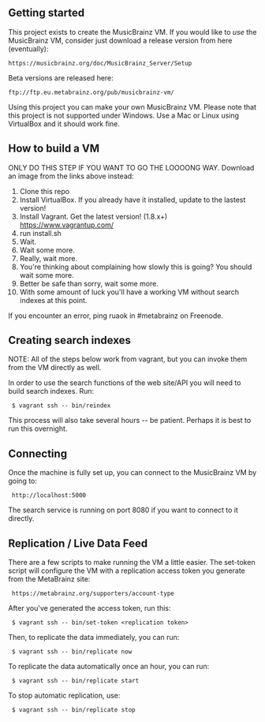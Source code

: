 ## Getting started

This project exists to create the MusicBrainz VM. If you would like to *use* the MusicBrainz VM,
consider just download a release version from here (eventually):

    https://musicbrainz.org/doc/MusicBrainz_Server/Setup

Beta versions are released here:

    ftp://ftp.eu.metabrainz.org/pub/musicbrainz-vm/

Using this project you can make your own MusicBrainz VM. Please note that this project is not supported
under Windows. Use a Mac or Linux using VirtualBox and it should work fine.


## How to build a VM

ONLY DO THIS STEP IF YOU WANT TO GO THE LOOOONG WAY. Download an image from the links above instead:

1. Clone this repo
2. Install VirtualBox. If you already have it installed, update to the lastest version!
3. Install Vagrant. Get the latest version! (1.8.x+) https://www.vagrantup.com/
4. run install.sh
5. Wait.
6. Wait some more.
7. Really, wait more.
8. You're thinking about complaining how slowly this is going? You should wait some more.
9. Better be safe than sorry, wait some more.
10. With some amount of luck you'll have a working VM without search indexes at this point.

If you encounter an error, ping ruaok in #metabrainz on Freenode.

## Creating search indexes

NOTE: All of the steps below work from vagrant, but you can invoke them from the VM directly as well.

In order to use the search functions of the web site/API you will need to build search indexes. Run:

     $ vagrant ssh -- bin/reindex

This process will also take several hours -- be patient. Perhaps it is best to run this overnight.

## Connecting 

Once the machine is fully set up, you can connect to the MusicBrainz VM by going to:

     http://localhost:5000

The search service is running on port 8080 if you want to connect to it directly.


## Replication / Live Data Feed

There are a few scripts to make running the VM a little easier. The set-token script will
configure the VM with a replication access token you generate from the MetaBrainz site:

     https://metabrainz.org/supporters/account-type

After you've generated the access token, run this:

     $ vagrant ssh -- bin/set-token <replication token>

Then, to replicate the data immediately, you can run:

     $ vagrant ssh -- bin/replicate now

To replicate the data automatically once an hour, you can run:

     $ vagrant ssh -- bin/replicate start

To stop automatic replication, use:

     $ vagrant ssh -- bin/replicate stop
